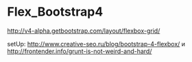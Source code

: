 # Flex_Bootstrap4
http://v4-alpha.getbootstrap.com/layout/flexbox-grid/

setUp: http://www.creative-seo.ru/blog/bootstrap-4-flexbox/ и http://frontender.info/grunt-is-not-weird-and-hard/
